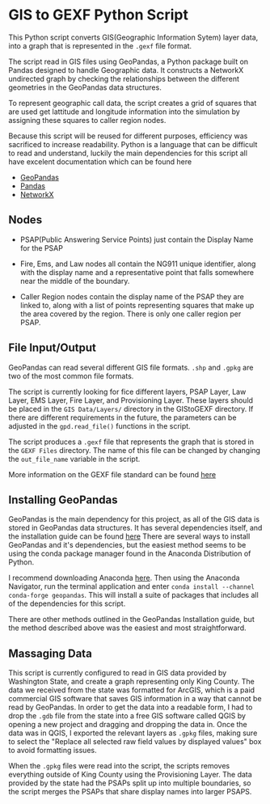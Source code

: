 # GIS to GEXF Python Script
This Python script converts GIS(Geographic Information Sytem) layer data, into a graph that is represented in the `.gexf` file format. 

The script read in GIS files using GeoPandas, a Python package built on Pandas designed to handle Geographic data. 
It constructs a NetworkX undirected graph by checking the relationships between the different geometries in the GeoPandas data structures.

To represent geographic call data, the script creates a grid of squares that are used get lattitude and longitude information into the simulation by assigning these squares to caller region nodes.

Because this script will be reused for different purposes, efficiency was sacrificed to increase readability.
Python is a language that can be difficult to read and understand, luckily the main dependencies for this script all have excelent documentation which can be found here
   * [GeoPandas](https://geopandas.org/en/stable/docs.html)
   * [Pandas](https://pandas.pydata.org/docs/reference/index.html)
   * [NetworkX](https://networkx.org/documentation/latest/reference/index.html)
## Nodes
   * PSAP(Public Answering Service Points) just contain the Display Name for the PSAP

   * Fire, Ems, and Law nodes all contain the NG911 unique identifier, along with the display name and a representative point that falls somewhere near the middle of the boundary.

   * Caller Region nodes contain the display name of the PSAP they are linked to, along with a list of points representing squares that make up the area covered by the region. There is only one caller region per PSAP.
## File Input/Output
GeoPandas can read several different GIS file formats. `.shp` and `.gpkg` are two of the most common file formats. 

The script is currently looking for fice different layers, PSAP Layer, Law Layer, EMS Layer, Fire Layer, and Provisioning Layer. These layers should be placed in the `GIS Data/Layers/` directory in the GIStoGEXF directory. 
If there are different requirements in the future, the parameters can be adjusted in the `gpd.read_file()` functions in the script. 

The script produces a `.gexf` file that represents the graph that is stored in the `GEXF Files` directory. The name of this file can be changed by changing the `out_file_name` variable in the script.

More information on the GEXF file standard can be found [here](https://gexf.net/primer.html)
## Installing GeoPandas
GeoPandas is the main dependency for this project, as all of the GIS data is stored in GeoPandas data structures. 
It has several dependencies itself, and the installation guide can be found [here](https://geopandas.org/en/stable/getting_started/install.html#dependencies)
There are several ways to install GeoPandas and it's dependencies, but the easiest method seems to be using the conda package manager found in the Anaconda Distribution of Python.

I recommend downloading Anaconda [here](https://www.anaconda.com/products/distribution). Then using the Anaconda Navigator, run the terminal application and enter 
   `conda install --channel conda-forge geopandas`. 
This will install a suite of packages that includes all of the dependencies for this script. 

There are other methods outlined in the GeoPandas Installation guide, but the method described above was the easiest and most straightforward.
## Massaging Data
This script is currently configured to read in GIS data provided by Washington State, and create a graph representing only King County. 
The data we received from the state was formatted for ArcGIS, which is a paid commercial GIS software that saves GIS information in a way that cannot be read by GeoPandas. 
In order to get the data into a readable form, I had to drop the `.gdb` file from the state into a free GIS software called QGIS by opening a new project and dragging and dropping the data in.
Once the data was in QGIS, I exported the relevant layers as `.gpkg` files, making sure to select the "Replace all selected raw field values by displayed values" box to avoid formatting issues.

When the `.gpkg` files were read into the script, the scripts removes everything outside of King County using the Provisioning Layer. 
The data provided by the state had the PSAPs split up into multiple boundaries, so the script merges the PSAPs that share display names into larger PSAPS.
